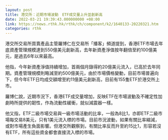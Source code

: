 ```yaml
---
layout: post
title: 港交所：近期市場波動　ETF成交量上升並創新高
date: 2022-03-21 19:39:43.000000000 +08:00
link: https://news.rthk.hk/rthk/ch/component/k2/1640133-20220321.htm
categories: rthk
---
```


港交所交易所買賣產品主管羅博仁在交易所「播客」頻道提到，香港ETF市場去年底資產管理規模達到550億美元創新高，去年新資產淨值按年翻倍至約100億美元，是過去6年以來最高。

他指，今年新資產淨值持續增加，首兩個月錄得約20億美元流入，已高於去年同期。資產管理規模則略減至約500億美元，由於市場價格變動，目前市場普遍向下，但今年ETF日均成交額增至約11億美元創新高，目前有155隻ETF於港交所上市。

羅博仁說，近期市況下，香港ETF成交量增加，反映ETF在市場波動及不確定性加劇時所提供的韌性，作為流動性緩衝，就似減震器一樣。

他又指，ETF二級市場交易與一級市場活動的比率，一般為8比1，亦即ETF二級市場每交易8美元，只有1美元流入標的市場。目前市況波動，如果有關比率縮減，或對市場產生負面影響。但港交所觀察到，有關比率反而升至約15比1，形容若沒有ETF，所有這些資金都會直接流入標的市場。
